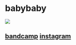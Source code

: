 # **babybaby**
![](babybaby-1.png)
## [bandcamp](https://urmybabybaby.bandcamp.com/music) [instagram](https://www.instagram.com/babybaby4ever/)